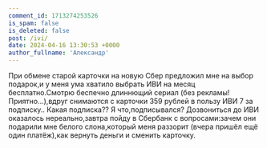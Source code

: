 ```yaml
---
comment_id: 1713274253526
is_spam: false
is_deleted: false
post: /ivi/
date: 2024-04-16 13:30:53 +0000
author_fullname: 'Александр'
---
```


 При обмене старой карточки на новую Сбер предложил мне на выбор подарок,и у меня ума хватило выбрать ИВИ на месяц бесплатно.Смотрю беспечно длиннющий сериал (без рекламы!Приятно...),вдруг снимаются с карточки 359 рублей в пользу ИВИ 7 за подписку.. Какая подписка?? Я что,подписывался? Дозвониться до ИВИ оказалось нереально,завтра пойду в Сбербанк с вопросами:зачем они подарили мне белого слона,который меня раззорит (вчера пришёл ещё один платёж),как вернуть деньги и сменить карточку.
